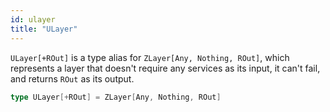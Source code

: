```yaml
---
id: ulayer
title: "ULayer"
---
```


`ULayer[+ROut]` is a type alias for `ZLayer[Any, Nothing, ROut]`, which represents a layer that doesn't require any services as its input, it can't fail, and returns `ROut` as its output.

```scala
type ULayer[+ROut] = ZLayer[Any, Nothing, ROut]
```
